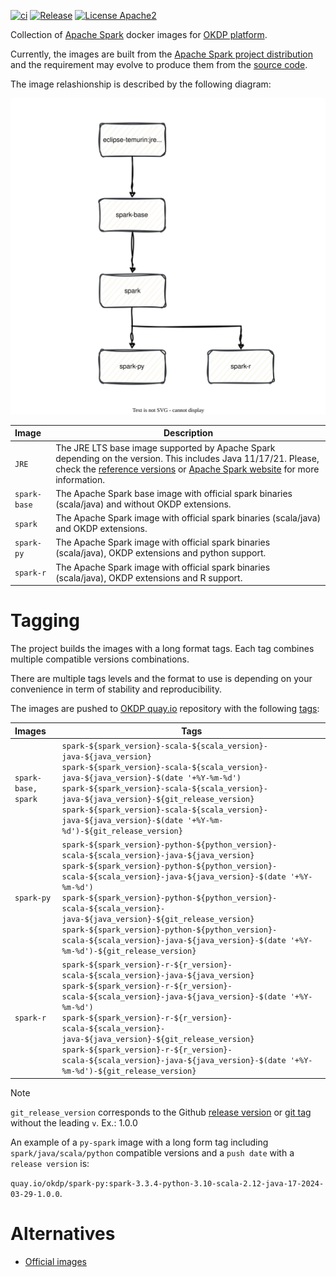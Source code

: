 [![ci](https://github.com/idirze/spark-images/actions/workflows/ci.yml/badge.svg)](https://github.com/idirze/spark-images/actions/workflows/ci.yml)
[![Release](https://img.shields.io/github/v/release/idirze/spark-images)](https://github.com/idirze/spark-images/releases/latest)
[![License Apache2](https://img.shields.io/badge/License-Apache%202.0-blue.svg)](http://www.apache.org/licenses/LICENSE-2.0)


Collection of [Apache Spark](https://spark.apache.org/) docker images for [OKDP platform](https://okdp.io/).

Currently, the images are built from the [Apache Spark project distribution](https://archive.apache.org/dist/spark) and the requirement may evolve to produce them from the [source code](https://github.com/apache/spark).

The image relashionship is described by the following diagram:

<p align="center">
 <img src="docs/images/spark-images.drawio.svg">
</p>




| Image          | Description                                                                                                                                                                                                                                                                       |
|:---------------|-----------------------------------------------------------------------------------------------------------------------------------------------------------------------------------------------------------------------------------------------------------------------------------|
| `JRE`          | The JRE LTS base image supported by Apache Spark depending on the version. This includes Java 11/17/21. Please, check the [reference versions](.build/reference-versions.yml) or [Apache Spark website](https://spark.apache.org/docs/latest/) for more information. |
| `spark-base`   | The Apache Spark base image with official spark binaries (scala/java) and without OKDP extensions.                                                                                                                                                                                |
| `spark`        | The Apache Spark image with official spark binaries (scala/java) and OKDP extensions.                                                                                                                                                                                             | 
| `spark-py`     | The Apache Spark image with official spark binaries (scala/java), OKDP extensions and python support.                                                                                                                                                                             | 
| `spark-r`      | The Apache Spark image with official spark binaries (scala/java), OKDP extensions and R support.                                                                                                                                                                                  | 

# Tagging

The project builds the images with a long format tags. Each tag combines multiple compatible versions combinations.

There are multiple tags levels and the format to use is depending on your convenience in term of stability and reproducibility.

The images are pushed to [OKDP quay.io](https://quay.io/organization/okdp) repository with the following [tags](.build/images.yml):

| Images              | Tags                                                                                                                                                                                                                                                                                                                                                                                                                                                                              |
|:--------------------|-----------------------------------------------------------------------------------------------------------------------------------------------------------------------------------------------------------------------------------------------------------------------------------------------------------------------------------------------------------------------------------------------------------------------------------------------------------------------------------|
| `spark-base, spark` | `spark-${spark_version}-scala-${scala_version}-java-${java_version}`</br>`spark-${spark_version}-scala-${scala_version}-java-${java_version}-$(date '+%Y-%m-%d')`</br>`spark-${spark_version}-scala-${scala_version}-java-${java_version}-${git_release_version}`</br>`spark-${spark_version}-scala-${scala_version}-java-${java_version}-$(date '+%Y-%m-%d')-${git_release_version}`                                                                                                     |
| `spark-py`          | `spark-${spark_version}-python-${python_version}-scala-${scala_version}-java-${java_version}`</br>`spark-${spark_version}-python-${python_version}-scala-${scala_version}-java-${java_version}-$(date '+%Y-%m-%d')`</br>`spark-${spark_version}-python-${python_version}-scala-${scala_version}-java-${java_version}-${git_release_version}`</br>`spark-${spark_version}-python-${python_version}-scala-${scala_version}-java-${java_version}-$(date '+%Y-%m-%d')-${git_release_version}` |
| `spark-r`           | `spark-${spark_version}-r-${r_version}-scala-${scala_version}-java-${java_version}`</br>`spark-${spark_version}-r-${r_version}-scala-${scala_version}-java-${java_version}-$(date '+%Y-%m-%d')`</br>`spark-${spark_version}-r-${r_version}-scala-${scala_version}-java-${java_version}-${git_release_version}`</br>`spark-${spark_version}-r-${r_version}-scala-${scala_version}-java-${java_version}-$(date '+%Y-%m-%d')-${git_release_version}`                                        |

> [!NOTE]
> `git_release_version` corresponds to the Github [release version](https://github.com/idirze/spark-images/releases) or [git tag](https://github.com/idirze/spark-images/tags) without the leading `v`.
>  Ex.: 1.0.0
> 
> An example of a `py-spark` image with a long form tag including `spark/java/scala/python` compatible versions and a `push date` with a `release version` is: 
> 
> `quay.io/okdp/spark-py:spark-3.3.4-python-3.10-scala-2.12-java-17-2024-03-29-1.0.0`.
>

# Alternatives

- [Official images](https://github.com/apache/spark-docker)

